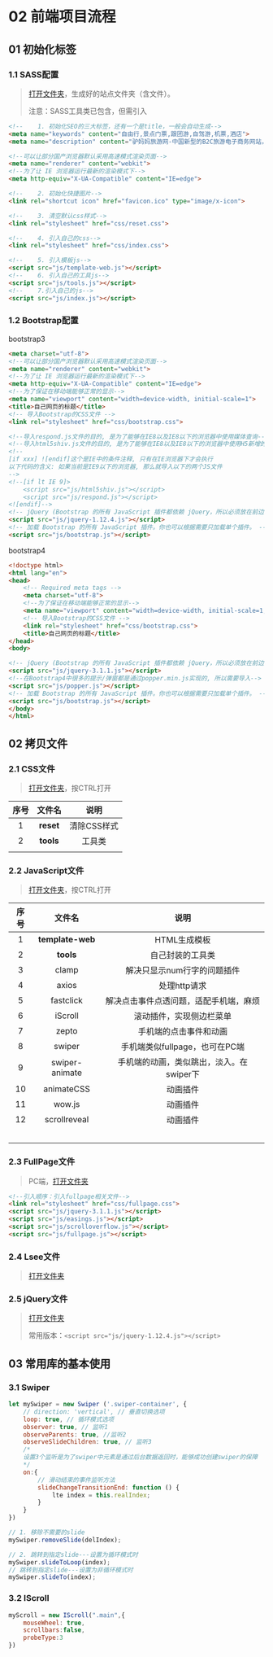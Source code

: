 # 02 前端项目流程



## 01 初始化标签

### 1.1 SASS配置

> [打开文件夹](./lib/project)，生成好的站点文件夹（含文件）。
>
> 注意：SASS工具类已包含，但需引入

```html
<!--    1. 初始化SEO的三大标签，还有一个是title，一般会自动生成-->
<meta name="keywords" content="自由行,景点门票,跟团游,自驾游,机票,酒店">
<meta name="description" content="驴妈妈旅游网-中国新型的B2C旅游电子商务网站，为旅游者提供景区门票">

<!--可以让部分国产浏览器默认采用高速模式渲染页面-->
<meta name="renderer" content="webkit">
<!--为了让 IE 浏览器运行最新的渲染模式下-->
<meta http-equiv="X-UA-Compatible" content="IE=edge">

<!--    2. 初始化快捷图片-->
<link rel="shortcut icon" href="favicon.ico" type="image/x-icon">

<!--    3. 清空默认css样式-->
<link rel="stylesheet" href="css/reset.css">

<!--    4. 引入自己的css-->
<link rel="stylesheet" href="css/index.css">

<!--    5. 引入模板js-->
<script src="js/template-web.js"></script>
<!--    6. 引入自己的工具js-->
<script src="js/tools.js"></script>
<!--    7.引入自己的js-->
<script src="js/index.js"></script>
```

### 1.2 Bootstrap配置

bootstrap3

```html
<meta charset="utf-8">
<!--可以让部分国产浏览器默认采用高速模式渲染页面-->
<meta name="renderer" content="webkit">
<!--为了让 IE 浏览器运行最新的渲染模式下-->
<meta http-equiv="X-UA-Compatible" content="IE=edge">
<!--为了保证在移动端能够正常的显示-->
<meta name="viewport" content="width=device-width, initial-scale=1">
<title>自己网页的标题</title>
<!-- 导入Bootstrap的CSS文件 -->
<link rel="stylesheet" href="css/bootstrap.css">

<!--导入respond.js文件的目的, 是为了能够在IE8以及IE8以下的浏览器中使用媒体查询-->
<!--导入html5shiv.js文件的目的, 是为了能够在IE8以及IE8以下的浏览器中使用H5新增的标签-->
<!--
[if xxx] ![endif]这个是IE中的条件注释, 只有在IE浏览器下才会执行
以下代码的含义: 如果当前是IE9以下的浏览器, 那么就导入以下的两个JS文件
-->
<!--[if lt IE 9]>
    <script src="js/html5shiv.js"></script>
    <script src="js/respond.js"></script>
<![endif]-->
<!-- jQuery (Bootstrap 的所有 JavaScript 插件都依赖 jQuery，所以必须放在前边) -->
<script src="js/jquery-1.12.4.js"></script>
<!-- 加载 Bootstrap 的所有 JavaScript 插件。你也可以根据需要只加载单个插件。 -->
<script src="js/bootstrap.js"></script>
```

bootstrap4

```html
<!doctype html>
<html lang="en">
<head>
    <!-- Required meta tags -->
    <meta charset="utf-8">
    <!--为了保证在移动端能够正常的显示-->
    <meta name="viewport" content="width=device-width, initial-scale=1, shrink-to-fit=no">
    <!-- 导入Bootstrap的CSS文件 -->
    <link rel="stylesheet" href="css/bootstrap.css">
    <title>自己网页的标题</title>
</head>
<body>

<!-- jQuery (Bootstrap 的所有 JavaScript 插件都依赖 jQuery，所以必须放在前边) -->
<script src="js/jquery-3.1.1.js"></script>
<!--在Bootstrap4中很多的提示/弹窗都是通过popper.min.js实现的, 所以需要导入-->
<script src="js/popper.js"></script>
<!-- 加载 Bootstrap 的所有 JavaScript 插件。你也可以根据需要只加载单个插件。 -->
<script src="js/bootstrap.js"></script>
</body>
</html>
```

## 02 拷贝文件



### 2.1 CSS文件

> [打开文件夹](./lib/CSS)，按CTRL打开

| 序号 |  文件名   |    说明     |
| :--: | :-------: | :---------: |
|  1   | **reset** | 清除CSS样式 |
|  2   | **tools** |   工具类    |
|      |           |             |



### 2.2 JavaScript文件

> [打开文件夹](./lib/JS)，按CTRL打开

| 序号 |      文件名      |                   说明                   |
| :--: | :--------------: | :--------------------------------------: |
|  1   | **template-web** |               HTML生成模板               |
|  2   |    **tools**     |             自己封装的工具类             |
|  3   |      clamp       |       解决只显示num行字的问题插件        |
|  4   |      axios       |               处理http请求               |
|  5   |    fastclick     |  解决点击事件点透问题，适配手机端，麻烦  |
|  6   |     iScroll      |         滚动插件，实现侧边栏菜单         |
|  7   |      zepto       |          手机端的点击事件和动画          |
|  8   |      swiper      |      手机端类似fullpage，也可在PC端      |
|  9   |  swiper-animate  | 手机端的动画，类似跳出，淡入。在swiper下 |
|  10  |    animateCSS    |                 动画插件                 |
|  11  |      wow.js      |                 动画插件                 |
|  12  |   scrollreveal   |                 动画插件                 |
|      |                  |                                          |
|      |                  |                                          |
|      |                  |                                          |
|      |                  |                                          |
|      |                  |                                          |



### 2.3 FullPage文件

> PC端，[打开文件夹](./lib/FullPage)

```html
<!--引入顺序：引入fullpage相关文件-->
<link rel="stylesheet" href="css/fullpage.css">
<script src="js/jquery-3.1.1.js"></script>
<script src="js/easings.js"></script>
<script src="js/scrolloverflow.js"></script>
<script src="js/fullpage.js"></script>
```


### 2.4 Lsee文件

> [打开文件夹](./lib/Less)



### 2.5 jQuery文件

> [打开文件夹](./lib/jQuery)
>
> 常用版本：`<script src="js/jquery-1.12.4.js"></script>`



## 03 常用库的基本使用

### 3.1 Swiper



```js
let mySwiper = new Swiper ('.swiper-container', {
    // direction: 'vertical', // 垂直切换选项
    loop: true, // 循环模式选项
    observer: true, // 监听1
    observeParents: true, //监听2
    observeSlideChildren: true, // 监听3
    /*
    设置3个监听是为了swiper中元素是通过后台数据返回时，能够成功创建swiper的保障
    */
    on:{
        // 滑动结束的事件监听方法
        slideChangeTransitionEnd: function () {
            lte index = this.realIndex;
        }
    }
})
```

```js
// 1. 移除不需要的slide
mySwiper.removeSlide(delIndex);

// 2. 跳转到指定slide---设置为循环模式时
mySwiper.slideToLoop(index);
// 跳转到指定slide---设置为非循环模式时
mySwiper.slideTo(index);


```



### 3.2 IScroll

```js
myScroll = new IScroll(".main",{
    mouseWheel: true,
    scrollbars:false,
    probeType:3
})
```

